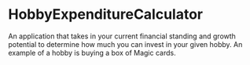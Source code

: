# HobbyExpenditureCalculator
An application that takes in your current financial standing and growth potential to determine how much you can invest in your given hobby. An example of a hobby is buying a box of Magic cards.
